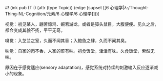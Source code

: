 #! (ink pub (T i) (attr (type Topic)) (edge (supset [[6 心理学|λ:/Thought-Thing-NL-Cognition/元素/6 心理学/6 心理学]])))

视觉：初见某人，翩苦惊鸿、婉若游龙，或者是獐头鼠目，大腹便便。见久之后，都会变成其貌不扬，平平无奇。

嗅觉：入芝兰之室，久而不闻其香；入鲍鱼之肆，久而不闻其臭。

味觉：自家的肉不香，人家的菜有味。初食饭堂，津津有味。久食饭堂，索然无味。

原因在于感觉适应(sensory adaptation)，感觉系统对持续的刺激输入反应逐渐减小的现象。